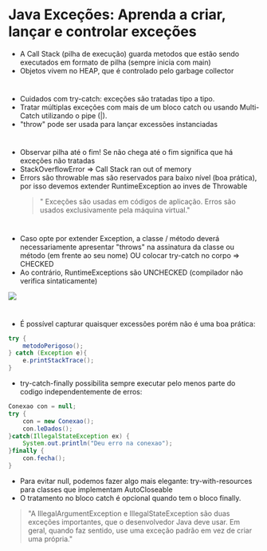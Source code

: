# Java Exceções: Aprenda a criar, lançar e controlar exceções

- A Call Stack (pilha de execução) guarda metodos que estão sendo executados em formato de pilha (sempre inicia com main)
- Objetos vivem no HEAP, que é controlado pelo garbage collector

#
- Cuidados com try-catch: exceções são tratadas tipo a tipo.
- Tratar múltiplas exceções com mais de um bloco catch ou usando Multi-Catch utilizando o pipe (|).
- "throw" pode ser usada para lançar excessões instanciadas

#
- Observar pilha até o fim! Se não chega até o fim significa que há exceções não tratadas
- StackOverflowError => Call Stack ran out of memory
- Errors são throwable mas são reservados para baixo nível (boa prática), por isso devemos extender RuntimeException ao inves de Throwable
    > " Exceções são usadas em códigos de aplicação. Erros são usados exclusivamente pela máquina virtual."
    >

#
- Caso opte por extender Exception, a classe / método deverá necessariamente apresentar "throws" na assinatura da classe ou método (em frente ao seu nome) OU colocar try-catch no corpo => CHECKED 
- Ao contrário, RuntimeExceptions são UNCHECKED (compilador não verifica sintaticamente)

![](https://s3.amazonaws.com/caelum-online-public/834-java-excecoes/05/_05.01_001_runtimeexception-exception-error+2.png)

#
- É possível capturar quaisquer excessões porém não é uma boa prática:
```java
try {
    metodoPerigoso();
} catch (Exception e){
    e.printStackTrace();
}
```

- try-catch-finally possibilita sempre executar pelo menos parte do codigo independentemente de erros:
```java
Conexao con = null;
try {
    con = new Conexao();
    con.leDados();
}catch(IllegalStateException ex) {
    System.out.println("Deu erro na conexao");
}finally { 
    con.fecha();
}
```
- Para evitar null, podemos fazer algo mais elegante: try-with-resources para classes que implementam AutoCloseable
- O tratamento no bloco catch é opcional quando tem o bloco finally.

> "A IllegalArgumentException e IllegalStateException são duas exceções importantes, que o desenvolvedor Java deve usar. Em geral, quando faz sentido, use uma exceção padrão em vez de criar uma própria."
>

